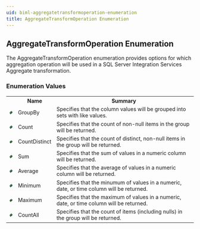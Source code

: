 ```yaml
---
uid: biml-aggregatetransformoperation-enumeration
title: AggregateTransformOperation Enumeration
---
```


## AggregateTransformOperation Enumeration

<div class="LanguageSummary"><div class ="SummaryItem">The AggregateTransformOperation enumeration provides options for which aggregation operation will be used in a SQL Server Integration Services Aggregate transformation.</div></div>
<div class="EnumValueGroup">

### Enumeration Values

<table id="EnumValue" class="MemberList"><tbody><tr><th class="MemberTypeIconColumnHeader">&nbsp;</th><th class="MemberNameColumnHeader">Name</th><th class="MemberSummaryColumnHeader">Summary</th></tr><tr class="cd0"><td align="center" class="MemberTypeIcon"><img src="enumValue.png"></img></td><td class="MemberName">GroupBy</td><td class="MemberSummary"><div class ="SummaryItem">Specifies that the column values will be grouped into sets with like values.</div></td></tr><tr class="cd1"><td align="center" class="MemberTypeIcon"><img src="enumValue.png"></img></td><td class="MemberName">Count</td><td class="MemberSummary"><div class ="SummaryItem">Specifies that the count of non-null items in the group will be returned.</div></td></tr><tr class="cd0"><td align="center" class="MemberTypeIcon"><img src="enumValue.png"></img></td><td class="MemberName">CountDistinct</td><td class="MemberSummary"><div class ="SummaryItem">Specifies that the count of distinct, non-null items in the group will be returned.</div></td></tr><tr class="cd1"><td align="center" class="MemberTypeIcon"><img src="enumValue.png"></img></td><td class="MemberName">Sum</td><td class="MemberSummary"><div class ="SummaryItem">Specifies that the sum of values in a numeric column will be returned.</div></td></tr><tr class="cd0"><td align="center" class="MemberTypeIcon"><img src="enumValue.png"></img></td><td class="MemberName">Average</td><td class="MemberSummary"><div class ="SummaryItem">Specifies that the average of values in a numeric column will be returned.</div></td></tr><tr class="cd1"><td align="center" class="MemberTypeIcon"><img src="enumValue.png"></img></td><td class="MemberName">Minimum</td><td class="MemberSummary"><div class ="SummaryItem">Specifies that the minumum of values in a numeric, date, or time column will be returned.</div></td></tr><tr class="cd0"><td align="center" class="MemberTypeIcon"><img src="enumValue.png"></img></td><td class="MemberName">Maximum</td><td class="MemberSummary"><div class ="SummaryItem">Specifies that the maximum of values in a numeric, date, or time column will be returned.</div></td></tr><tr class="cd1"><td align="center" class="MemberTypeIcon"><img src="enumValue.png"></img></td><td class="MemberName">CountAll</td><td class="MemberSummary"><div class ="SummaryItem">Specifies that the count of items (including nulls) in the group will be returned.</div></td></tr></tbody></table>
</div>